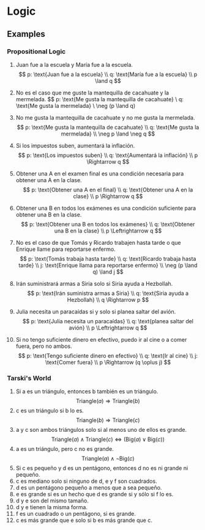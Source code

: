 # Logic

## Examples

### Propositional Logic

1. Juan fue a la escuela y María fue a la escuela.
   $$
    p: \text{Juan fue a la escuela} \\
    q: \text{María fue a la escuela} \\
    p \land q
   $$
2. No es el caso que me guste la mantequilla de cacahuate y la mermelada.
   $$
    p: \text{Me gusta la mantequilla de cacahuate} \\
    q: \text{Me gusta la mermelada} \\
    \neg (p \land q)

3. No me gusta la mantequilla de cacahuate y no me gusta la mermelada.
   $$
    p: \text{Me gusta la mantequilla de cacahuate} \\
    q: \text{Me gusta la mermelada} \\
    \neg p \land \neg q
   $$
4. Si los impuestos suben, aumentará la inflación.
    $$
     p: \text{Los impuestos suben} \\
     q: \text{Aumentará la inflación} \\
     p \Rightarrow q
    $$
5. Obtener una A en el examen final es una condición necesaria para obtener una A en la clase.
    $$
    p: \text{Obtener una A en el final} \\
    q: \text{Obtener una A en la clase} \\
    p \Rightarrow q
    $$
6. Obtener una B en todos los exámenes es una condición suficiente para obtener una B en la clase.
    $$
    p: \text{Obtener una B en todos los exámenes} \\
    q: \text{Obtener una B en la clase} \\
    p \Leftrightarrow q
    $$
7. No es el caso de que Tomás y Ricardo trabajen hasta tarde o que Enrique llame para reportarse enfermo.
    $$
    p: \text{Tomás trabaja hasta tarde} \\
    q: \text{Ricardo trabaja hasta tarde} \\
    j: \text{Enrique llama para reportarse enfermo} \\
    \neg (p \land q) \land j
    $$
8. Irán suministrará armas a Siria solo si Siria ayuda a Hezbollah.
    $$
    p: \text{Irán suministra armas a Siria} \\
    q: \text{Siria ayuda a Hezbollah} \\
    q \Rightarrow p
    $$
9. Julia necesita un paracaídas si y solo si planea saltar del avión.
    $$
    p: \text{Julia necesita un paracaídas} \\
    q: \text{planea saltar del avión} \\
    p \Leftrightarrow q
    $$
10. Si no tengo suficiente dinero en efectivo, puedo ir al cine o a comer fuera, pero no ambos.
    $$
    p: \text{Tengo suficiente dinero en efectivo} \\
    q: \text{Ir al cine} \\
    j: \text{Comer fuera} \\
    p \Rightarrow (q \oplus j)
    $$

### Tarski's World

1. Si a es un triángulo, entonces b también es un triángulo.
   $$
   \text{Triangle}(a) \Rightarrow \text{Triangle}(b)
   $$
2. c es un triángulo si b lo es.
   $$
   \text{Triangle}(b) \Rightarrow \text{Triangle}(c)
   $$
3. a y c son ambos triángulos solo si al menos uno de ellos es grande.
   $$
   \text{Triangle}(a) \land \text{Triangle}(c) \Leftrightarrow (\text{Big}(a) \lor \text{Big}(c))
   $$
4. a es un triángulo, pero c no es grande.
   $$
   \text{Triangle}(a) \land \neg \text{Big}(c)
   $$
5. Si c es pequeño y d es un pentágono, entonces d no es ni grande ni pequeño.
6. c es mediano solo si ninguno de d, e y f son cuadrados.
7. d es un pentágono pequeño a menos que a sea pequeño.
8. e es grande si es un hecho que d es grande si y sólo si f lo es.
9. d y e son del mismo tamaño.
10. d y e tienen la misma forma.
11. f es un cuadrado o un pentágono, si es grande.
12. c es más grande que e solo si b es más grande que c.
